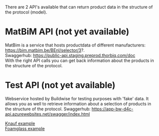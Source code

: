 There are 2 API's available that can return product data in the structure of the protocol (model).
# MatBiM API (not yet available)
MatBim is a service that hosts productdata of different manufacturers: https://bim.matbim.be/BEnl/selector/3?. \
Swaggerhub: https://public-api.staging.preprod.thorbiq.com/doc \
With the right API calls you can get back information about the products in the structure of the protocol.

# Test API (not yet available)
Webservice hosted by Buildwise for testing purposes with 'fake' data. It allows you as well to retrieve information about a selection of products in the structure of the protocol.
Swaggerhub: https://app-bw-d4c-api.azurewebsites.net/swagger/index.html

[Knauf example](https://app-bw-d4c-api.azurewebsites.net/v1/product/acdb59b2-f983-404a-80dc-53475fdaba93) \
[Foamglass example](https://app-bw-d4c-api.azurewebsites.net/v1/product/5214b728-b062-4662-9722-22ef1214c08c) 
